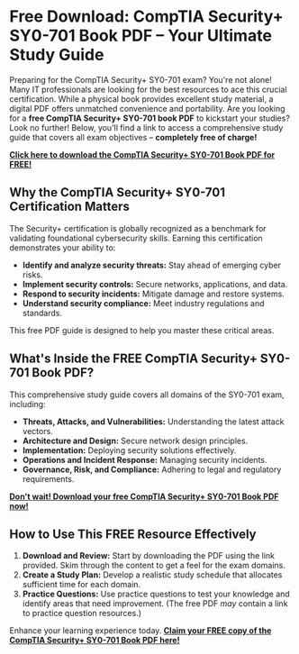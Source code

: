 # Free Download: CompTIA Security+ SY0-701 Book PDF – Your Ultimate Study Guide

Preparing for the CompTIA Security+ SY0-701 exam? You're not alone! Many IT professionals are looking for the best resources to ace this crucial certification. While a physical book provides excellent study material, a digital PDF offers unmatched convenience and portability. Are you looking for a **free CompTIA Security+ SY0-701 book PDF** to kickstart your studies? Look no further! Below, you'll find a link to access a comprehensive study guide that covers all exam objectives – **completely free of charge!**

[**Click here to download the CompTIA Security+ SY0-701 Book PDF for FREE!**](https://udemywork.com/comptia-security-sy0-701-book-pdf)

## Why the CompTIA Security+ SY0-701 Certification Matters

The Security+ certification is globally recognized as a benchmark for validating foundational cybersecurity skills. Earning this certification demonstrates your ability to:

*   **Identify and analyze security threats:** Stay ahead of emerging cyber risks.
*   **Implement security controls:** Secure networks, applications, and data.
*   **Respond to security incidents:** Mitigate damage and restore systems.
*   **Understand security compliance:** Meet industry regulations and standards.

This free PDF guide is designed to help you master these critical areas.

## What's Inside the FREE CompTIA Security+ SY0-701 Book PDF?

This comprehensive study guide covers all domains of the SY0-701 exam, including:

*   **Threats, Attacks, and Vulnerabilities:** Understanding the latest attack vectors.
*   **Architecture and Design:** Secure network design principles.
*   **Implementation:** Deploying security solutions effectively.
*   **Operations and Incident Response:** Managing security incidents.
*   **Governance, Risk, and Compliance:** Adhering to legal and regulatory requirements.

[**Don't wait! Download your free CompTIA Security+ SY0-701 Book PDF now!**](https://udemywork.com/comptia-security-sy0-701-book-pdf)

## How to Use This FREE Resource Effectively

1.  **Download and Review:** Start by downloading the PDF using the link provided. Skim through the content to get a feel for the exam domains.
2.  **Create a Study Plan:** Develop a realistic study schedule that allocates sufficient time for each domain.
3.  **Practice Questions:** Use practice questions to test your knowledge and identify areas that need improvement. (The free PDF *may* contain a link to practice question resources.)

Enhance your learning experience today. **[Claim your FREE copy of the CompTIA Security+ SY0-701 Book PDF here!](https://udemywork.com/comptia-security-sy0-701-book-pdf)**
